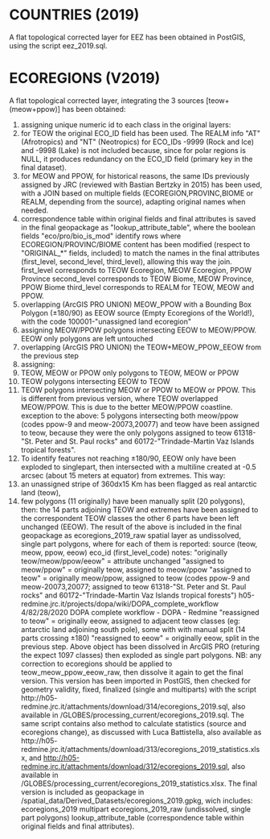 # COUNTRIES (2019)

A flat topological corrected layer for EEZ has been obtained in PostGIS, using the
script eez_2019.sql.

# ECOREGIONS (V2019)

A flat topological corrected layer, integrating the 3 sources [teow+
(meow+ppow)] has been obtained:
1. assigning unique numeric id to each class in the original layers:
1. for TEOW the original ECO_ID field has been used. The REALM info
"AT" (Afrotropics) and "NT" (Neotropics) for ECO_IDs -9999
(Rock and Ice) and -9998 (Lake) is not included because, since
for polar regions is NULL, it produces redundancy on the
ECO_ID field (primary key in the final dataset).
2. for MEOW and PPOW, for historical reasons, the same IDs previously
assigned by JRC (reviewed with Bastian Bertzky in 2015) has been
used, with a JOIN based on multiple fields
(ECOREGION,PROVINC,BIOME or REALM, depending from the source),
adapting original names when needed.
3. correspondence table within original fields and final attributes is saved
in the final geopackage as "lookup_attribute_table", where the boolean
fields "eco/pro/bio_is_mod" identify rows where
ECOREGION/PROVINC/BIOME content has been modified (respect to
"ORIGINAL_*" fields, included) to match the names in the final
attributes (first_level, second_level, third_level), allowing this way the
join.
first_level corresponds to TEOW Ecoregion, MEOW Ecoregion,
PPOW Province
second_level corresponds to TEOW Biome, MEOW Province, PPOW
Biome
third_level corresponds to REALM for TEOW, MEOW and PPOW.
2. overlapping (ArcGIS PRO UNION) MEOW_PPOW with a Bounding Box
Polygon (±180/90) as EEOW source (Empty Ecoregions of the World!), with
the code 100001-"unassigned land ecoregion"
3. assigning MEOW/PPOW polygons intersecting EEOW to MEOW/PPOW. EEOW
only polygons are left untouched
4. overlapping (ArcGIS PRO UNION) the TEOW+MEOW_PPOW_EEOW from the
previous step
5. assigning:
1. TEOW, MEOW or PPOW only polygons to TEOW, MEOW or PPOW
2. TEOW polygons intersecting EEOW to TEOW
3. TEOW polygons intersecting MEOW or PPOW to MEOW or PPOW. This
is different from previous version, where TEOW overlapped
MEOW/PPOW. This is due to the better MEOW/PPOW coastline.
exception to the above: 5 polygons intersecting both
meow/ppow (codes ppow-9 and meow-20073,20077) and
teow have been assigned to teow, because they were the
only polygons assigned to teow 61318-"St. Peter and St.
Paul rocks" and 60172-"Trindade-Martin Vaz Islands
tropical forests".
4. To identify features not reaching ±180/90, EEOW only have been
exploded to singlepart, then intersected with a multiline created at -0.5
arcsec (about 15 meters at equator) from extremes. This way:
5. an unassigned stripe of 360dx15 Km has been flagged as real antarctic
land (teow),
6. few polygons (11 originally) have been manually split (20 polygons),
then:
the 14 parts adjoining TEOW and extremes have been assigned to
the correspondent TEOW classes
the other 6 parts have been left unchanged (EEOW).
The result of the above is included in the final geopackage as
ecoregions_2019_raw spatial layer as undissolved, single part polygons,
where for each of them is reported:
source (teow, meow, ppow, eeow)
eco_id (first_level_code)
notes:
"originally teow/meow/ppow/eeow" = attribute unchanged
"assigned to meow/ppow" = originally teow, assigned to meow/ppow
"assigned to teow" = originally meow/ppow, assigned to teow (codes
ppow-9 and meow-20073,20077; assigned to teow 61318-"St. Peter
and St. Paul rocks" and 60172-"Trindade-Martin Vaz Islands tropical
forests")
h05-redmine.jrc.it/projects/dopa/wiki/DOPA_complete_workflow
4/82/28/2020
DOPA complete workflow - DOPA - Redmine
"reassigned to teow" = originally eeow, assigned to adjacent teow
classes (eg: antarctic land adjoining south pole), some with with
manual split (14 parts crossing ±180)
"reassigned to eeow" = originally eeow, split in the previous step.
Above object has been dissolved in ArcGIS PRO (returing the expect 1097
classes) then exploded as single part polygons. NB: any correction to
ecoregions should be applied to teow_meow_ppow_eeow_raw, then
dissolve it again to get the final version.
This version has been imported in PostGIS, then checked for geometry validity,
fixed, finalized (single and multiparts) with the script http://h05-
redmine.jrc.it/attachments/download/314/ecoregions_2019.sql, also available in
/GLOBES/processing_current/ecoregions_2019.sql. The same script contains also
method to calculate statistics (source and ecoregions change), as discussed with
Luca Battistella, also available as http://h05-
redmine.jrc.it/attachments/download/313/ecoregions_2019_statistics.xlsx, and
http://h05-redmine.jrc.it/attachments/download/312/ecoregions_2019.sql, also
available in /GLOBES/processing_current/ecoregions_2019_statistics.xlsx.
The final version is included as geopackage in
/spatial_data/Derived_Datasets/ecoregions_2019.gpkg, wich includes:
ecoregions_2019 multipart
ecoregions_2019_raw (undissolved, single part polygons)
lookup_attribute_table (correspondence table within original fields and final
attributes).
